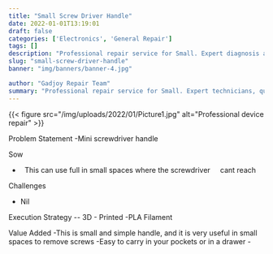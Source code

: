 ```yaml
---
title: "Small Screw Driver Handle"
date: 2022-01-01T13:19:01
draft: false
categories: ['Electronics', 'General Repair']
tags: []
description: "Professional repair service for Small. Expert diagnosis and quality repairs in Bangalore."
slug: "small-screw-driver-handle"
banner: "img/banners/banner-4.jpg"

author: "Gadjoy Repair Team"
summary: "Professional repair service for Small. Expert technicians, quality parts, warranty included."
---
```


{{< figure src="/img/uploads/2022/01/Picture1.jpg" alt="Professional device repair" >}}

Problem Statement -Mini screwdriver handle

Sow

- &nbsp; This can use full in small spaces where the screwdriver&nbsp;&nbsp;&nbsp;&nbsp; cant reach

Challenges

- Nil

Execution Strategy -- 3D - Printed -PLA Filament

Value Added -This is small and simple handle, and it is very useful in small spaces to remove screws -Easy to carry in your pockets or in a drawer -